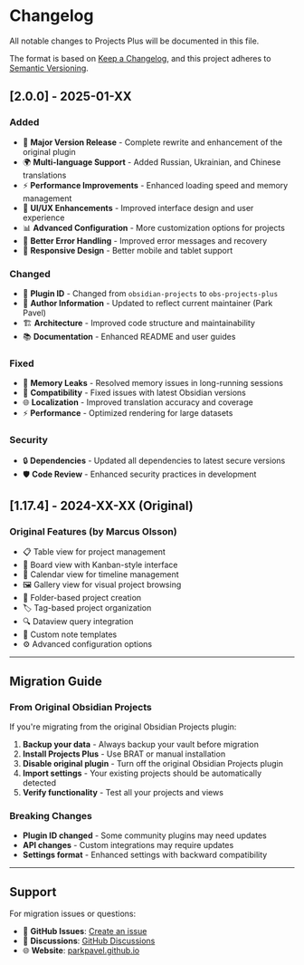 # Changelog

All notable changes to Projects Plus will be documented in this file.

The format is based on [Keep a Changelog](https://keepachangelog.com/en/1.0.0/),
and this project adheres to [Semantic Versioning](https://semver.org/spec/v2.0.0.html).

## [2.0.0] - 2025-01-XX

### Added
- 🎉 **Major Version Release** - Complete rewrite and enhancement of the original plugin
- 🌍 **Multi-language Support** - Added Russian, Ukrainian, and Chinese translations
- ⚡ **Performance Improvements** - Enhanced loading speed and memory management
- 🎨 **UI/UX Enhancements** - Improved interface design and user experience
- 📊 **Advanced Configuration** - More customization options for projects
- 🔧 **Better Error Handling** - Improved error messages and recovery
- 📱 **Responsive Design** - Better mobile and tablet support

### Changed
- 🔄 **Plugin ID** - Changed from `obsidian-projects` to `obs-projects-plus`
- 📝 **Author Information** - Updated to reflect current maintainer (Park Pavel)
- 🏗️ **Architecture** - Improved code structure and maintainability
- 📚 **Documentation** - Enhanced README and user guides

### Fixed
- 🐛 **Memory Leaks** - Resolved memory issues in long-running sessions
- 🔧 **Compatibility** - Fixed issues with latest Obsidian versions
- 🌐 **Localization** - Improved translation accuracy and coverage
- ⚡ **Performance** - Optimized rendering for large datasets

### Security
- 🔒 **Dependencies** - Updated all dependencies to latest secure versions
- 🛡️ **Code Review** - Enhanced security practices in development

## [1.17.4] - 2024-XX-XX (Original)

### Original Features (by Marcus Olsson)
- 📋 Table view for project management
- 📌 Board view with Kanban-style interface
- 📅 Calendar view for timeline management
- 🖼️ Gallery view for visual project browsing
- 📁 Folder-based project creation
- 🏷️ Tag-based project organization
- 🔍 Dataview query integration
- 📝 Custom note templates
- ⚙️ Advanced configuration options

---

## Migration Guide

### From Original Obsidian Projects

If you're migrating from the original Obsidian Projects plugin:

1. **Backup your data** - Always backup your vault before migration
2. **Install Projects Plus** - Use BRAT or manual installation
3. **Disable original plugin** - Turn off the original Obsidian Projects plugin
4. **Import settings** - Your existing projects should be automatically detected
5. **Verify functionality** - Test all your projects and views

### Breaking Changes

- **Plugin ID changed** - Some community plugins may need updates
- **API changes** - Custom integrations may require updates
- **Settings format** - Enhanced settings with backward compatibility

---

## Support

For migration issues or questions:
- 📧 **GitHub Issues**: [Create an issue](https://github.com/ParkPavel/obs-projects-plus/issues)
- 💬 **Discussions**: [GitHub Discussions](https://github.com/ParkPavel/obs-projects-plus/discussions)
- 🌐 **Website**: [parkpavel.github.io](https://parkpavel.github.io/park-pavel/)

